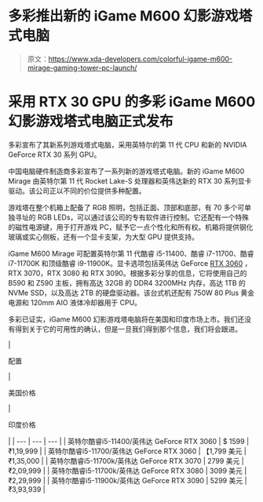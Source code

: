 # 多彩推出新的 iGame M600 幻影游戏塔式电脑

> 原文：<https://www.xda-developers.com/colorful-igame-m600-mirage-gaming-tower-pc-launch/>

# 采用 RTX 30 GPU 的多彩 iGame M600 幻影游戏塔式电脑正式发布

多彩宣布了其新系列游戏塔式电脑，采用英特尔的第 11 代 CPU 和新的 NVIDIA GeForce RTX 30 系列 GPU。

中国电脑硬件制造商多彩宣布了一系列新的游戏塔式电脑。新的 iGame M600 Mirage 由英特尔第 11 代 Rocket Lake-S 处理器和英伟达新的 RTX 30 系列显卡驱动。该公司正以不同的价位提供多种配置。

游戏塔在整个机箱上配备了 RGB 照明，包括正面、顶部和底部，有 70 多个可单独寻址的 RGB LEDs，可以通过该公司的专有软件进行控制。它还配有一个特殊的磁性电源键，用于打开游戏 PC，赋予它一点个性化和所有权。机箱将提供钢化玻璃或实心侧板，还有一个显卡支架，为大型 GPU 提供支持。

iGame M600 Mirage 可配置英特尔第 11 代酷睿 i5-11400、酷睿 i7-11700、酷睿 i7-11700K 和顶级酷睿 i9-11900K。显卡选项包括英伟达 GeForce [RTX 3060](https://www.xda-developers.com/nvidia-geforce-rtx-3060-official/) ，RTX 3070，RTX 3080 和 RTX 3090。根据多彩分享的信息，它将使用自己的 B590 和 Z590 主板，拥有高达 32GB 的 DDR4 3200MHz 内存，高达 1TB 的 NVMe SSD，以及高达 2TB 的硬盘驱动器。该台式机还配有 750W 80 Plus 黄金电源和 120mm AIO 液体冷却器用于 CPU。

多彩已证实，iGame M600 幻影游戏塔电脑将在美国和印度市场上市。我们还没有得到关于它的可用性的确认，但是一旦我们得到那个信息，我们将会跟进。

| 

配置

 | 

美国价格

 | 

印度价格

 |
| --- | --- | --- |
| 英特尔酷睿i5-11400/英伟达 GeForce RTX 3060 | $ 1599 | ₹1,19,999 |
| 英特尔酷睿i5-11700/英伟达 GeForce RTX 3060 | 【1,799 美元 | ₹1,35,000 |
| 英特尔酷睿i5-11700k/英伟达 GeForce RTX 3070 | 2799 美元 | ₹2,09,999 |
| 英特尔酷睿i5-11700k/英伟达 GeForce RTX 3080 | 3099 美元 | ₹2,29,999 |
| 英特尔酷睿i5-11900k/英伟达 GeForce RTX 3090 | 5299 美元 | ₹3,93,939 |
